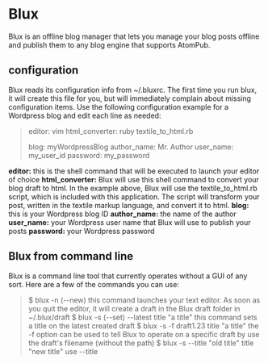 # Blux
Blux is an offline blog manager that lets you manage your blog posts offline and publish them to any blog engine that supports AtomPub. 

## configuration
Blux reads its configuration info from  ~/.bluxrc. The first time you run blux, it will create this file for you, but will immediately complain about missing configuration items. Use the following configuration example for a Wordpress blog and edit each line as needed:

> editor: vim
> html_converter: ruby textile_to_html.rb
> 
> blog: myWordpressBlog
> author_name: Mr. Author
> user_name: my_user_id
> password: my_password

**editor:** this is the shell command that will be executed to launch your editor of choice
**html_converter:** Blux will use this shell command to convert your blog draft to html. In the example above, Blux will use the textile_to_html.rb script, which is included with this application. The script will transform your post, written in the textile markup language, and convert it to html.
**blog:** this is your Wordpress blog ID
**author_name:** the name of the author
**user_name:** your Wordpress user name that Blux will use to publish your posts
**password:** your Wordpress password

## Blux from command line

Blux is a command line tool that currently operates without a GUI of any sort. Here are a few of the commands you can use:

> 	$ blux -n  (--new)
this command launches your text editor. As soon as you quit the editor, it will create a draft in the Blux draft folder in ~/.blux/draft
> 	$ blux -s (--set) --latest title "a title"
this command sets a title on the latest created draft
> 	$ blux -s -f draft1.23 title "a title"
the -f <filename> option can be used to tell Blux to operate on a specific draft by use the draft's filename (without the path)
> 	$ blux -s --title "old title" title "new title"
use --title <title> to tell Blux to operate on a draft with a specific title. In this case, blux will change the title of the "old title" draft to "new title"
> 	$ blux -l (--list)
this command will list all your drafts, showing each draft by filename
> 	$ blux -l --with-preview
use --with-preview when you want to show a small snippet of each draft during the listing
> 	$ blux -l --details -f draft1.23
user --details to see each draft filename followed by the drafts attributes in JSON format when listing
> 	$ blux -o (--out) -f draft1.23
this command will output the content of your draft to stdin
> 	$ blux -c (--convert) --latest
this command will invoke the specified converter to convert your post to html
> 	$ blux -e (--edit) --title "title 1"
use this command to edit a draft
> 	$ blux -e -f draft1.23 --verbose
when using the --verbose option, Blux will output a lot of extra information to the screen as it works
